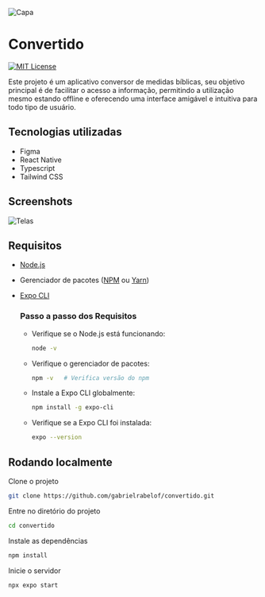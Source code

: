 
![Capa](https://github.com/user-attachments/assets/f414d524-eefe-4981-a516-70e53a16a91d)

# Convertido

[![MIT License](https://img.shields.io/badge/License-MIT-green.svg)](https://choosealicense.com/licenses/mit/)

Este projeto é um aplicativo conversor de medidas bíblicas, seu objetivo principal é de facilitar o acesso a informação, permitindo a utilização mesmo estando offline e oferecendo uma interface amigável e intuitiva para todo tipo de usuário.

## Tecnologias utilizadas

- Figma
- React Native
- Typescript
- Tailwind CSS


## Screenshots

![Telas](https://github.com/user-attachments/assets/e1c306ea-e365-4bdb-b236-261c67074f06)


## Requisitos

 - [Node.js](https://nodejs.org/en/learn/getting-started/how-to-install-nodejs)

 - Gerenciador de pacotes ([NPM](https://docs.npmjs.com/downloading-and-installing-node-js-and-npm) ou [Yarn](https://classic.yarnpkg.com/lang/en/docs/install/#windows-stable))
 - [Expo CLI](https://docs.expo.dev/)

    ### Passo a passo dos Requisitos

    * Verifique se o Node.js está funcionando:

        ```bash
        node -v
        ```
    * Verifique o gerenciador de pacotes:

        ```bash
        npm -v   # Verifica versão do npm
        ```
    * Instale a Expo CLI globalmente:

        ```bash
        npm install -g expo-cli
        ```
    * Verifique se a Expo CLI foi instalada:
    
        ```bash
        expo --version
        ```


## Rodando localmente

Clone o projeto

```bash
git clone https://github.com/gabrielrabelof/convertido.git
```

Entre no diretório do projeto

```bash
cd convertido
```

Instale as dependências

```bash
npm install
```

Inicie o servidor

```bash
npx expo start
```

